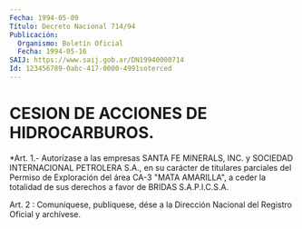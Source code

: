 ```yaml
---
Fecha: 1994-05-09
Título: Decreto Nacional 714/94
Publicación:
  Organismo: Boletín Oficial
  Fecha: 1994-05-16
SAIJ: https://www.saij.gob.ar/DN19940000714
Id: 123456789-0abc-417-0000-4991soterced
---
```

# CESION DE ACCIONES DE HIDROCARBUROS.

<a id="1"></a>
*Art. 1.- Autorízase a las empresas SANTA FE MINERALS, INC. y SOCIEDAD    INTERNACIONAL   PETROLERA  S.A.,  en  su  carácter  de titulares parciales  del Permiso de Exploración del área CA-3 "MATA AMARILLA", a ceder la  totalidad  de sus derechos a favor de BRIDAS S.A.P.I.C.S.A.

<a id="2"></a>
Art. 2 : Comuníquese, publíquese, dése a la Dirección Nacional del Registro Oficial y archívese.